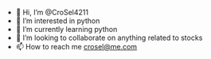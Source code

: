 - 👋 Hi, I’m @CroSel4211
- 👀 I’m interested in python
- 🌱 I’m currently learning python
- 💞️ I’m looking to collaborate on anything related to stocks
- 📫 How to reach me crosel@me.com

<!---
CroSel4211/CroSel4211 is a ✨ special ✨ repository because its `README.md` (this file) appears on your GitHub profile.
You can click the Preview link to take a look at your changes.
--->
